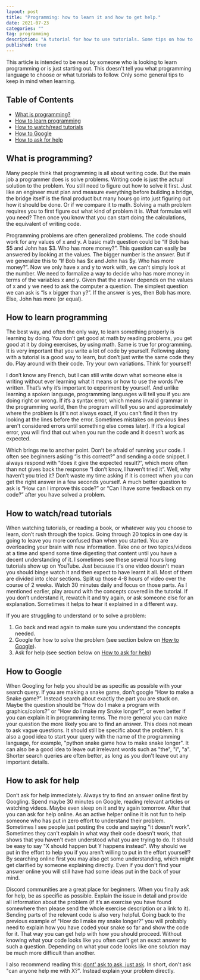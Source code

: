 ```yaml
---
layout: post
title: "Programming: how to learn it and how to get help."
date: 2021-07-23
categories: ""
tag: programming
description: "A tutorial for how to use tutorials. Some tips on how to learn efficiently."
published: true
---
```


This article is intended to be read by someone who is looking to learn programming or is just starting out. This doesn't tell you what programming language to choose or what tutorials to follow. Only some general tips to keep in mind when learning.

## Table of Contents
* [What is programming?](#whatis)
* [How to learn programming](#learn)
* [How to watch/read tutorials](#tutorials)
* [How to Google](#google)
* [How to ask for help](#ask)


<a name="whatis" class="anchor"/>

## What is programming?
Many people think that programming is all about writing code. But the main job a programmer does is solve problems. Writing code is just the actual solution to the problem. You still need to figure out how to solve it first. Just like an engineer must plan and measure everything before building a bridge, the bridge itself is the final product but many hours go into just figuring out how it should be done. Or if we compare it to math. Solving a math problem requires you to first figure out what kind of problem it is. What formulas will you need? Then once you know that you can start doing the calculations, the equivalent of writing code. 

Programming problems are often generalized problems. The code should work for any values of x and y. A basic math question could be “If Bob has $5 and John has $3. Who has more money?”. This question can easily be answered by looking at the values. The bigger number is the answer. But if we generalize this to “If Bob has $x and John has $y. Who has more money?”. Now we only have x and y to work with, we can’t simply look at the number. We need to formalize a way to decide who has more money in terms of the variables x and y. Given that the answer depends on the values of x and y we need to ask the computer a question. The simplest question we can ask is “Is x bigger than y?”. If the answer is yes, then Bob has more. Else, John has more (or equal). 

<a name="learn" class="anchor"/>

## How to learn programming
The best way, and often the only way, to learn something properly is learning by doing. You don’t get good at math by reading problems, you get good at it by doing exercises, by using math. Same is true for programming. It is very important that you write a lot of code by yourself. Following along with a tutorial is a good way to learn, but don’t just write the same code they do. Play around with their code. Try your own variations. Think for yourself!

I don’t know any French, but I can still write down what someone else is writing without ever learning what it means or how to use the words I’ve written. That’s why it’s important to experiment by yourself. And unlike learning a spoken language, programming languages will tell you if you are doing right or wrong. If it’s a syntax error, which  means invalid grammar in the programming world, then the program will tell you so and approximately where the problem is (it's not always exact, if you can't find it then try looking at the lines before the error. Sometimes mistakes on previous lines aren't considered errors until something else comes later). If it’s a logical error, you will find that out when you run the code and it doesn’t work as expected.

Which brings me to another point. Don’t be afraid of running your code. I often see beginners asking “is this correct?” and sending a code snippet. I always respond with “does it give the expected result?”, which more often than not gives back the response “I don’t know, I haven’t tried it”. Well, why haven’t you tried it? Don’t waste my time asking if it is correct when you can get the right answer in a few seconds yourself. A much better question to ask is “How can I improve this code?” or “Can I have some feedback on my code?” after you have solved a problem. 

<a name="tutorials" class="anchor"/>

## How to watch/read tutorials
When watching tutorials, or reading a book, or whatever way you choose to learn, don’t rush through the topics. Going through 20 topics in one day is going to leave you more confused than when you started. You are overloading your brain with new information. Take one or two topics/videos at a time and spend some time digesting that content until you have a decent understanding of it. I sometimes see these several hours long tutorials show up on YouTube. Just because it's one video doesn't mean you should binge watch it and then expect to have learnt it all. Most of them are divided into clear sections. Split up those 4-8 hours of video over the course of 2 weeks. Watch 30 minutes daily and focus on those parts. As I mentioned earlier, play around with the concepts covered in the tutorial. If you don’t understand it, rewatch it and try again, or ask someone else for an explanation. Sometimes it helps to hear it explained in a different way.

If you are struggling to understand or to solve a problem:
1. Go back and read again to make sure you understand the concepts needed.
2. Google for how to solve the problem (see section below on [How to Google](#google)).
3. Ask for help (see section below on [How to ask for help](#ask))

<a name="google" class="anchor"/>

## How to Google
When Googling for help you should be as specific as possible with your search query. If you are making a snake game, don’t google “How to make a Snake game?”. Instead search about exactly the part you are stuck on. Maybe the question should be “How do I make a program with graphics/colors?” or “How do I make my Snake longer?”, or even better if you can explain it in programming terms. The more general you can make your question the more likely you are to find an answer. This does not mean to ask vague questions. It should still be specific about the problem. It is also a good idea to start your query with the name of the programming language, for example, "python snake game how to make snake longer". It can also be a good idea to leave out irrelevant words such as "the", "i", "a". Shorter search queries are often better, as long as you don't leave out any important details.

<a name="ask" class="anchor"/>

## How to ask for help
Don’t ask for help immediately. Always try to find an answer online first by Googling. Spend maybe 30 minutes on Google, reading relevant articles or watching videos. Maybe even sleep on it and try again tomorrow. After that you can ask for help online. As an active helper online it is not fun to help someone who has put in zero effort to understand their problem. Sometimes I see people just posting the code and saying "it doesn't work". Sometimes they can't explain in what way their code doesn't work, that shows that you haven't even understood what you are trying to do. It should be easy to say "X should happen but Y happens instead". Why should we put in the effort to help you if you aren't willing to put in the effort yourself? By searching online first you may also get some understanding, which might get clarified by someone explaining directly. Even if you don't find your answer online you will still have had some ideas put in the back of your mind.

Discord communities are a great place for beginners. When you finally ask for help, be as specific as possible. Explain the issue in detail and provide all information about the problem (if it’s an exercise you have found somewhere then please send the whole exercise description or a link to it). Sending parts of the relevant code is also very helpful. Going back to the previous example of “How do I make my snake longer?” you will probably need to explain how you have coded your snake so far and show the code for it. That way you can get help with how you should proceed. Without knowing what your code looks like you often can’t get an exact answer to such a question. Depending on what your code looks like one solution may be much more difficult than another.

I also recommend reading this: [dont' ask to ask, just ask](https://dontasktoask.com/). In short, don't ask "can anyone help me with X?". Instead explain your problem directly.





